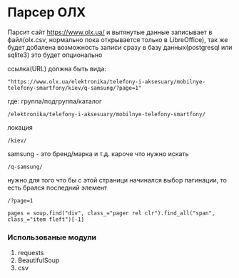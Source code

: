# Парсер ОЛХ 
Парсит сайт https://www.olx.ua/ и вытянутые данные записывает в файл(olx.csv, нормально пока открывается только в LibreOffice), так же будет добалена возможность записи сразу в базу данных(postgresql  или sqlite3) это будет опционально

ссылка(URL) должна быть вида: 
```
"https://www.olx.ua/elektronika/telefony-i-aksesuary/mobilnye-telefony-smartfony/kiev/q-samsung/?page=1"
```
где: 
группа/подгруппа/каталог 
```
/elektronika/telefony-i-aksesuary/mobilnye-telefony-smartfony/
```
локация
```
/kiev/
```
samsung - это бренд/марка и т.д. кароче что нужно искать
```
/q-samsung/
```
нужно для того что бы с этой страници начинался выбор пагинации, то есть брался последний элемент
```
/?page=1
```
```
pages = soup.find("div", class_="pager rel clr").find_all("span", class_="item fleft")[-1]
```
### Использованые модули
1. requests
2. BeautifulSoup
3. csv
